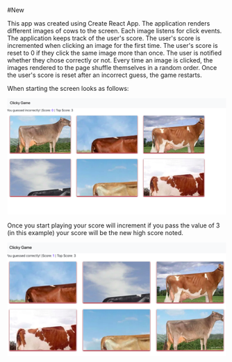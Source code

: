 #New

This app was created using Create React App.
The application renders different images of cows to the screen. Each image listens for click events.
The application keeps track of the user's score. The user's score is incremented when clicking an image for the first time. The user's score is reset to 0 if they click the same image more than once.  The user is notified whether they chose correctly or not.
Every time an image is clicked, the images rendered to the page shuffle themselves in a random order.
Once the user's score is reset after an incorrect guess, the game restarts.

When starting the screen looks as follows:

![ScreenShot](https://github.com/paulwinfieldrogers/clicky-game/blob/master/cow1.png)

Once you start playing your score will increment if you pass the value of 3 (in this example) your score will be the new high score noted.

![ScreenShot](https://github.com/paulwinfieldrogers/clicky-game/blob/master/cow2.png)

